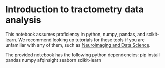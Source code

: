 # Introduction to tractometry data analysis
This notebook assumes proficiency in python, numpy, pandas, and scikit-learn. We recommend looking up tutorials for these tools if you are unfamiliar with any of them, such as [Neuroimaging and Data Science](https://neuroimaging-data-science.org/root.html).

The provided notebook has the following python dependencies:
    pip install pandas numpy afqinsight seaborn scikit-learn
